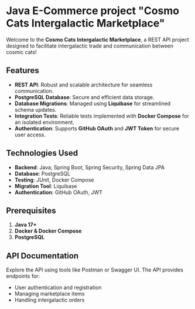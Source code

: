 # Java E-Commerce project "Cosmo Cats Intergalactic Marketplace"

Welcome to the **Cosmo Cats Intergalactic Marketplace**, a REST API project designed to facilitate intergalactic trade and communication between cosmic cats!

## Features
- **REST API**: Robust and scalable architecture for seamless communication.
- **PostgreSQL Database**: Secure and efficient data storage.
- **Database Migrations**: Managed using **Liquibase** for streamlined schema updates.
- **Integration Tests**: Reliable tests implemented with **Docker Compose** for an isolated environment.
- **Authentication**: Supports **GitHub OAuth** and **JWT Token** for secure user access.

## Technologies Used
- **Backend**: Java, Spring Boot, Spring Security, Spring Data JPA
- **Database**: PostgreSQL
- **Testing**: JUnit, Docker Compose
- **Migration Tool**: Liquibase
- **Authentication**: GitHub OAuth, JWT

## Prerequisites
1. **Java 17+**
2. **Docker & Docker Compose**
3. **PostgreSQL**

## API Documentation
Explore the API using tools like Postman or Swagger UI. The API provides endpoints for:
- User authentication and registration
- Managing marketplace items
- Handling intergalactic orders